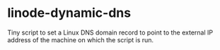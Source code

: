 # linode-dynamic-dns
Tiny script to set a Linux DNS domain record to point to the external IP address of the machine on which the script is run.
